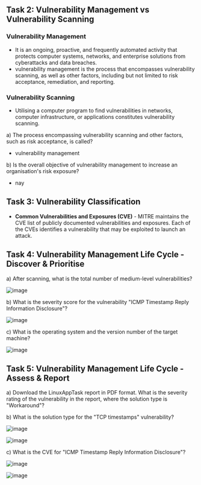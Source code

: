 ## Task 2: Vulnerability Management vs Vulnerability Scanning
### Vulnerability Management
- It is an ongoing, proactive, and frequently automated activity that protects computer systems, networks, and enterprise solutions from cyberattacks and data breaches.
- vulnerability management is the process that encompasses vulnerability scanning, as well as other factors, including but not limited to risk acceptance, remediation, and reporting.
### Vulnerability Scanning
-  Utilising a computer program to find vulnerabilities in networks, computer infrastructure, or applications constitutes vulnerability scanning.

a) The process encompassing vulnerability scanning and other factors, such as risk acceptance, is called?
- vulnerability management

b) 
Is the overall objective of vulnerability management to increase an organisation's risk exposure?
- nay

## Task 3: Vulnerability Classification
- **Common Vulnerabilities and Exposures (CVE)** - MITRE maintains the CVE list of publicly documented vulnerabilities and exposures. Each of the CVEs identifies a vulnerability that may be exploited to launch an attack.


## Task 4: Vulnerability Management Life Cycle - Discover & Prioritise
a) After scanning, what is the total number of medium-level vulnerabilities?

![image](https://github.com/Akhilkj123/Cyber-Security/assets/65653010/ab999203-315a-4843-bf8f-be9eb89074f0)

b) What is the severity score for the vulnerability "ICMP Timestamp Reply Information Disclosure"?

![image](https://github.com/Akhilkj123/Cyber-Security/assets/65653010/44f7d2c3-4fee-4ee9-a659-4daf9d13542b)

c) What is the operating system and the version number of the target machine?

![image](https://github.com/Akhilkj123/Cyber-Security/assets/65653010/55ab85b3-abd9-4f3a-88e8-48f47c4a2ce9)

## Task 5: Vulnerability Management Life Cycle - Assess & Report

a) Download the LinuxAppTask report in PDF format. What is the severity rating of the vulnerability in the report, where the solution type is "Workaround"?


b) What is the solution type for the "TCP timestamps" vulnerability?

![image](https://github.com/Akhilkj123/Cyber-Security/assets/65653010/0a0b8542-9b05-46d4-8970-20944bca5931)

![image](https://github.com/Akhilkj123/Cyber-Security/assets/65653010/f658c09b-e571-4674-a054-2dd2d15e4c87)

c) What is the CVE for "ICMP Timestamp Reply Information Disclosure"?

![image](https://github.com/Akhilkj123/Cyber-Security/assets/65653010/20da8a90-c878-44f1-8097-4ae0d0e85568)

![image](https://github.com/Akhilkj123/Cyber-Security/assets/65653010/8e63834b-8565-4269-99b1-5f4489e11757)


